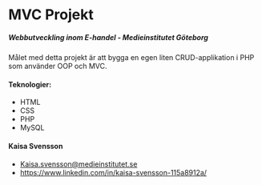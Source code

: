# MVC Projekt


##### Webbutveckling inom E-handel - Medieinstitutet Göteborg

Målet med detta projekt är att bygga en egen liten CRUD-applikation i 
PHP som använder OOP och MVC.

#### Teknologier:
- HTML
- CSS
- PHP
- MySQL


#### Kaisa Svensson
- Kaisa.svensson@medieinstitutet.se
- https://www.linkedin.com/in/kaisa-svensson-115a8912a/


